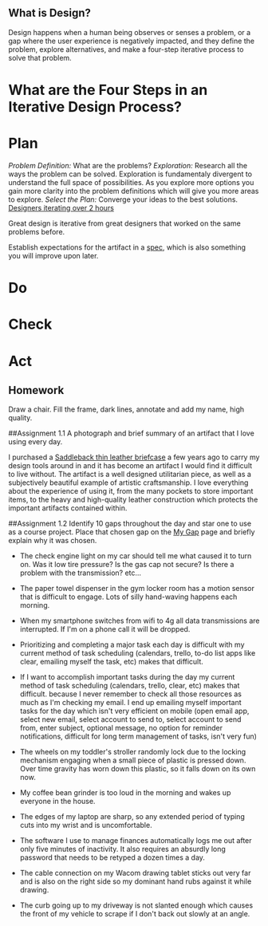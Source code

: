 What is Design?
---------------

Design happens when a human being observes or senses a problem, or a gap where the user experience is negatively impacted, and they define the problem, explore alternatives, and make a four-step iterative process to solve that problem.

What are the Four Steps in an Iterative Design Process?
======================================================

Plan
====
*Problem Definition:* What are the problems?
*Exploration:* Research all the ways the problem can be solved. Exploration is fundamentaly divergent to understand the full space of possibilities. As you explore more options you gain more clarity into the problem definitions which will give you more areas to explore.
*Select the Plan:* Converge your ideas to the best solutions.
[Designers iterating over 2 hours](http://i.imgur.com/dL6QPhW.png)

Great design is iterative from great designers that worked on the same problems before.

Establish expectations for the artifact in a [spec](http://en.wikipedia.org/wiki/Specification_(technical_standard)), which is also something you will improve upon later.


Do
===

Check
=====

Act
===


Homework
--------
Draw a chair. Fill the frame, dark lines, annotate and add my name, high quality.

##Assignment 1.1
A photograph and brief summary of an artifact that I love using every day.

I purchased a [Saddleback thin leather briefcase](http://i.imgur.com/r8ZWQOj.jpg) a few years ago to carry my design tools around in and it has become an artifact I would find it difficult to live without. The artifact is a well designed utilitarian piece, as well as a subjectively beautiful example of artistic craftsmanship. I love everything about the experience of using it, from the many pockets to store important items, to the heavy and high-quality leather construction which protects the important artifacts contained within.

##Assignment 1.2
Identify 10 gaps throughout the day and star one to use as a course project. Place that chosen gap on the [My Gap](/my-gap) page and briefly explain why it was chosen.

* The check engine light on my car should tell me what caused it to turn on. Was it low tire pressure? Is the gas cap not secure? Is there a problem with the transmission? etc...

* The paper towel dispenser in the gym locker room has a motion sensor that is difficult to engage. Lots of silly hand-waving happens each morning.

* When my smartphone switches from wifi to 4g all data transmissions are interrupted. If I'm on a phone call it will be dropped.

* Prioritizing and completing a major task each day is difficult with my current method of task scheduling (calendars, trello, to-do list apps like clear, emailing myself the task, etc) makes that difficult.

* If I want to accomplish important tasks during the day my current method of task scheduling (calendars, trello, clear, etc) makes that difficult. because I never remember to check all those resources as much as I'm checking my email. I end up emailing myself important tasks for the day which isn't very efficient on mobile (open email app, select new email, select account to send to, select account to send from, enter subject, optional message, no option for reminder notifications, difficult for long term management of tasks, isn't very fun)

* The wheels on my toddler's stroller randomly lock due to the locking mechanism engaging when a small piece of plastic is pressed down. Over time gravity has worn down this plastic, so it falls down on its own now.

* My coffee bean grinder is too loud in the morning and wakes up everyone in the house.

* The edges of my laptop are sharp, so any extended period of typing cuts into my wrist and is uncomfortable.

* The software I use to manage finances automatically logs me out after only five minutes of inactivity. It also requires an absurdly long password that needs to be retyped a dozen times a day.

* The cable connection on my Wacom drawing tablet sticks out very far and is also on the right side so my dominant hand rubs against it while drawing. 

* The curb going up to my driveway is not slanted enough which causes the front of my vehicle to scrape if I don't back out slowly at an angle.

